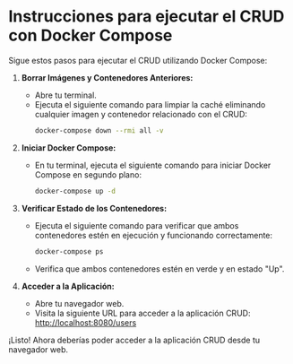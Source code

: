 # Instrucciones para ejecutar el CRUD con Docker Compose

Sigue estos pasos para ejecutar el CRUD utilizando Docker Compose:

1. **Borrar Imágenes y Contenedores Anteriores:**
   - Abre tu terminal.
   - Ejecuta el siguiente comando para limpiar la caché eliminando cualquier imagen y contenedor relacionado con el CRUD:
     ```bash
     docker-compose down --rmi all -v
     ```

2. **Iniciar Docker Compose:**
   - En tu terminal, ejecuta el siguiente comando para iniciar Docker Compose en segundo plano:
     ```bash
     docker-compose up -d
     ```

3. **Verificar Estado de los Contenedores:**
   - Ejecuta el siguiente comando para verificar que ambos contenedores estén en ejecución y funcionando correctamente:
     ```bash
     docker-compose ps
     ```
   - Verifica que ambos contenedores estén en verde y en estado "Up".

4. **Acceder a la Aplicación:**
   - Abre tu navegador web.
   - Visita la siguiente URL para acceder a la aplicación CRUD:
     [http://localhost:8080/users](http://localhost:8080/users)

¡Listo! Ahora deberías poder acceder a la aplicación CRUD desde tu navegador web.

